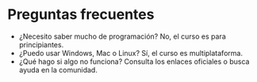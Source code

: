 # Preguntas frecuentes

- ¿Necesito saber mucho de programación? No, el curso es para principiantes.
- ¿Puedo usar Windows, Mac o Linux? Sí, el curso es multiplataforma.
- ¿Qué hago si algo no funciona? Consulta los enlaces oficiales o busca ayuda en la comunidad.
